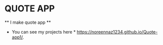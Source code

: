 # QUOTE APP #
** I make quote app **
* You can see my projects here *
 https://noreennaz1234.github.io/Quote-app1/.
